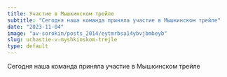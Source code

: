 ```yaml
---
title: Участие в Мышкинском трейле
subtitle: "Сегодня наша команда приняла участие в Мышкинском трейле"
date: "2023-11-04"
image: "av-sorokin/posts_2014/eytmrbsa14ybvjbmbeyb"
slug: uchastie-v-myshkinskom-trejle
type: default
---
```

Сегодня наша команда приняла участие в Мышкинском трейле